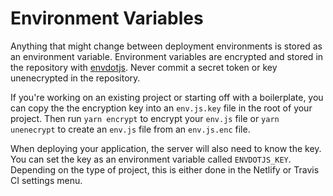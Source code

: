 # Environment Variables

Anything that might change between deployment environments is stored as an environment variable. Environment variables are encrypted and stored in the repository with [envdotjs](https://www.npmjs.com/package/envdotjs). Never commit a secret token or key unenecrypted in the repository.

If you're working on an existing project or starting off with a boilerplate, you can copy the the encryption key into an `env.js.key` file in the root of your project. Then run `yarn encrypt` to encrypt your `env.js` file or `yarn unenecrypt` to create an `env.js` file from an `env.js.enc` file.

When deploying your application, the server will also need to know the key. You can set the key as an environment variable called `ENVDOTJS_KEY`. Depending on the type of project, this is either done in the Netlify or Travis CI settings menu.
